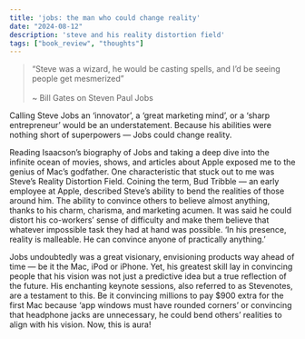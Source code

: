 ```yaml
---
title: 'jobs: the man who could change reality'
date: "2024-08-12"
description: 'steve and his reality distortion field'
tags: ["book_review", "thoughts"]
---
```


> “Steve was a wizard, he would be casting spells, and I’d be seeing people get mesmerized” <br><br> ~ Bill Gates on Steven Paul Jobs



Calling Steve Jobs an ‘innovator’, a ‘great marketing mind’, or a ‘sharp entrepreneur’ would be an understatement. Because his abilities were nothing short of superpowers — Jobs could change reality.

Reading Isaacson’s biography of Jobs and taking a deep dive into the infinite ocean of movies, shows, and articles about Apple exposed me to the genius of Mac’s godfather. One characteristic that stuck out to me was Steve’s Reality Distortion Field. Coining the term, Bud Tribble — an early employee at Apple, described Steve’s ability to bend the realities of those around him. The ability to convince others to believe almost anything, thanks to his charm, charisma, and marketing acumen. It was said he could distort his co-workers’ sense of difficulty and make them believe that whatever impossible task they had at hand was possible.
‘In his presence, reality is malleable. He can convince anyone of practically anything.’


Jobs undoubtedly was a great visionary, envisioning products way ahead of time — be it the Mac, iPod or iPhone. Yet, his greatest skill lay in convincing people that his vision was not just a predictive idea but a true reflection of the future. His enchanting keynote sessions, also referred to as Stevenotes, are a testament to this. Be it convincing millions to pay $900 extra for the first Mac because ‘app windows must have rounded corners’ or convincing that headphone jacks are unnecessary, he could bend others’ realities to align with his vision. Now, this is aura!